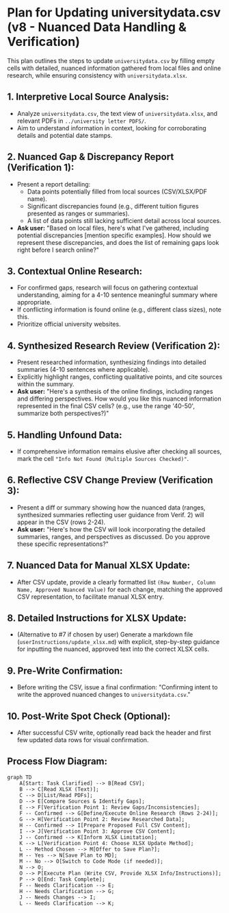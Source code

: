 # Plan for Updating universitydata.csv (v8 - Nuanced Data Handling & Verification)

This plan outlines the steps to update `universitydata.csv` by filling empty cells with detailed, nuanced information gathered from local files and online research, while ensuring consistency with `universitydata.xlsx`.

## 1. Interpretive Local Source Analysis:
- Analyze `universitydata.csv`, the text view of `universitydata.xlsx`, and relevant PDFs in `../university letter PDFS/`.
- Aim to understand information in context, looking for corroborating details and potential date stamps.

## 2. Nuanced Gap & Discrepancy Report (Verification 1):
- Present a report detailing:
    - Data points potentially filled from local sources (CSV/XLSX/PDF name).
    - Significant discrepancies found (e.g., different tuition figures presented as ranges or summaries).
    - A list of data points still lacking sufficient detail across local sources.
- **Ask user:** "Based on local files, here's what I've gathered, including potential discrepancies [mention specific examples]. How should we represent these discrepancies, and does the list of remaining gaps look right before I search online?"

## 3. Contextual Online Research:
- For confirmed gaps, research will focus on gathering contextual understanding, aiming for a 4-10 sentence meaningful summary where appropriate.
- If conflicting information is found online (e.g., different class sizes), note this.
- Prioritize official university websites.

## 4. Synthesized Research Review (Verification 2):
- Present researched information, synthesizing findings into detailed summaries (4-10 sentences where applicable).
- Explicitly highlight ranges, conflicting qualitative points, and cite sources within the summary.
- **Ask user:** "Here's a synthesis of the online findings, including ranges and differing perspectives. How would you like this nuanced information represented in the final CSV cells? (e.g., use the range '40-50', summarize both perspectives?)"

## 5. Handling Unfound Data:
- If comprehensive information remains elusive after checking all sources, mark the cell `"Info Not Found (Multiple Sources Checked)"`.

## 6. Reflective CSV Change Preview (Verification 3):
- Present a diff or summary showing how the nuanced data (ranges, synthesized summaries reflecting user guidance from Verif. 2) will appear in the CSV (rows 2-24).
- **Ask user:** "Here's how the CSV will look incorporating the detailed summaries, ranges, and perspectives as discussed. Do you approve these specific representations?"

## 7. Nuanced Data for Manual XLSX Update:
- After CSV update, provide a clearly formatted list `(Row Number, Column Name, Approved Nuanced Value)` for each change, matching the approved CSV representation, to facilitate manual XLSX entry.

## 8. Detailed Instructions for XLSX Update:
- (Alternative to #7 if chosen by user) Generate a markdown file (`userInstructions/update_xlsx.md`) with explicit, step-by-step guidance for inputting the nuanced, approved text into the correct XLSX cells.

## 9. Pre-Write Confirmation:
- Before writing the CSV, issue a final confirmation: "Confirming intent to write the approved nuanced changes to `universitydata.csv`."

## 10. Post-Write Spot Check (Optional):
- After successful CSV write, optionally read back the header and first few updated data rows for visual confirmation.

## Process Flow Diagram:

```mermaid
graph TD
    A[Start: Task Clarified] --> B[Read CSV];
    B --> C[Read XLSX (Text)];
    C --> D[List/Read PDFs];
    D --> E[Compare Sources & Identify Gaps];
    E --> F[Verification Point 1: Review Gaps/Inconsistencies];
    F -- Confirmed --> G[Define/Execute Online Research (Rows 2-24)];
    G --> H[Verification Point 2: Review Researched Data];
    H -- Confirmed --> I[Prepare Proposed Full CSV Content];
    I --> J[Verification Point 3: Approve CSV Content];
    J -- Confirmed --> K[Inform XLSX Limitation];
    K --> L[Verification Point 4: Choose XLSX Update Method];
    L -- Method Chosen --> M[Offer to Save Plan?];
    M -- Yes --> N[Save Plan to MD];
    M -- No --> O[Switch to Code Mode (if needed)];
    N --> O;
    O --> P[Execute Plan (Write CSV, Provide XLSX Info/Instructions)];
    P --> Q[End: Task Complete];
    F -- Needs Clarification --> E;
    H -- Needs Clarification --> G;
    J -- Needs Changes --> I;
    L -- Needs Clarification --> K;